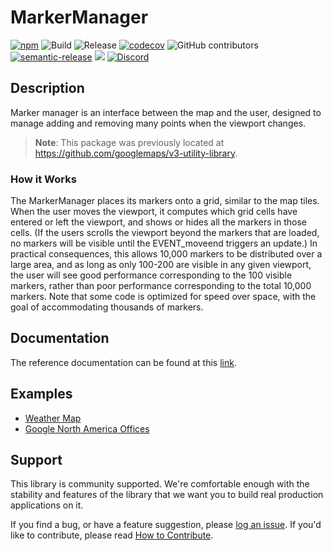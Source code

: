 # MarkerManager

[![npm](https://img.shields.io/npm/v/@googlemaps/markermanager)](https://www.npmjs.com/package/@googlemaps/markermanager)
![Build](https://github.com/googlemaps/js-markermanager/workflows/Build/badge.svg)
![Release](https://github.com/googlemaps/js-markermanager/workflows/Release/badge.svg)
[![codecov](https://codecov.io/gh/googlemaps/js-markermanager/branch/main/graph/badge.svg)](https://codecov.io/gh/googlemaps/js-markermanager)
![GitHub contributors](https://img.shields.io/github/contributors/googlemaps/js-markermanager?color=green)
[![semantic-release](https://img.shields.io/badge/%20%20%F0%9F%93%A6%F0%9F%9A%80-semantic--release-e10079.svg)](https://github.com/semantic-release/semantic-release)
[![](https://github.com/jpoehnelt/in-solidarity-bot/raw/main/static//badge-flat.png)](https://github.com/apps/in-solidarity)
[![Discord](https://img.shields.io/discord/676948200904589322?color=6A7EC2&logo=discord&logoColor=ffffff)](https://discord.gg/jRteCzP)

## Description

Marker manager is an interface between the map and the user, designed to manage adding and removing many points when the viewport changes.

> **Note**: This package was previously located at https://github.com/googlemaps/v3-utility-library.

### How it Works

The MarkerManager places its markers onto a grid, similar to the map tiles. When the user moves the viewport, it computes which grid cells have entered or left the viewport, and shows or hides all the markers in those cells. (If the users scrolls the viewport beyond the markers that are loaded, no markers will be visible until the EVENT_moveend triggers an update.) In practical consequences, this allows 10,000 markers to be distributed over a large area, and as long as only 100-200 are visible in any given viewport, the user will see good performance corresponding to the 100 visible markers, rather than poor performance corresponding to the total 10,000 markers. Note that some code is optimized for speed over space, with the goal of accommodating thousands of markers.

## Documentation

The reference documentation can be found at this [link](https://googlemaps.github.io/js-markermanager).

## Examples

- [Weather Map](https://googlemaps.github.io/js-markermanager/examples/weather_map.html)
- [Google North America Offices](https://googlemaps.github.io/js-markermanager/examples/google_northamerica_offices.html)

## Support

This library is community supported. We're comfortable enough with the stability and features of
the library that we want you to build real production applications on it.

If you find a bug, or have a feature suggestion, please [log an issue][issues]. If you'd like to
contribute, please read [How to Contribute][contrib].

[issues]: https://github.com/googlemaps/js-markermanager/issues
[contrib]: https://github.com/googlemaps/js-markermanager/blob/master/packages/markermanager/CONTRIB.md

